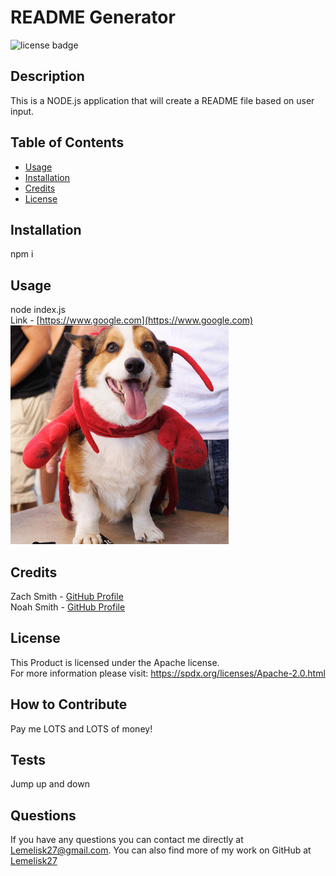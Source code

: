 # README Generator
![license badge](https://img.shields.io/badge/license-Apache-blue)
## Description
This is a NODE.js application that will create a README file based on user input.
## Table of Contents
- [Usage](#usage)
- [Installation](#installation)
- [Credits](#credits)
- [License](#license)
## Installation
npm i
## Usage
node index.js  
Link - [https://www.google.com](https://www.google.com)  
![Screenshot](assets/images/screenshot.png)
## Credits
Zach Smith - [GitHub Profile](https://github.com/Lemelisk27)  
Noah Smith - [GitHub Profile](https://github.com/Noah123)  
## License
This Product is licensed under the Apache license.  
For more information please visit: https://spdx.org/licenses/Apache-2.0.html
## How to Contribute  
Pay me LOTS and LOTS of money!
## Tests  
Jump up and down
## Questions  
If you have any questions you can contact me directly at Lemelisk27@gmail.com. You can also find more of my work on GitHub at [Lemelisk27](https://github.com/Lemelisk27)